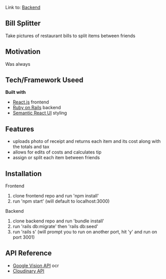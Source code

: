 Link to: [Backend](https://github.com/sungchaan/receipt-scanner-backend_project5)
## Bill Splitter
Take pictures of restaurant bills to split items between friends

## Motivation
Was always 

## Tech/Framework Useed
<b> Built with </b>
- [React.js](https://reactjs.org/) frontend
- [Ruby on Rails](https://rubyonrails.org/) backend
- [Semantic React UI](https://react.semantic-ui.com/) styling

## Features
- uploads photo of receipt and returns each item and its cost along with the totals and tax
- allows for edits of costs and calculates tip 
- assign or split each item between friends 

## Installation
Frontend
1. clone frontend repo and run 'npm install'
2. run 'npm start' (will default to localhost:3000)

Backend
1. clone backend repo and run 'bundle install'
3. run 'rails db:migrate' then 'rails db:seed'
4. run 'rails s' (will prompt you to run on another port, hit 'y' and run on port 3001)

## API Reference
- [Google Vision API](https://www.google.com/search?q=google+vision+api&rlz=1C5CHFA_enUS814US814&oq=google+vision+api&aqs=chrome..69i57j69i60l2j0j69i65j69i59.3303j0j7&sourceid=chrome&ie=UTF-8) ocr
- [Cloudinary API](http://cloudinary.com)
